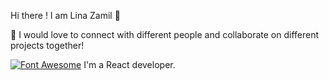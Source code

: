  Hi there ! I am Lina Zamil 👋


 🚀 I would love to  connect  with different people and collaborate  on different projects together!
 
 <!--Some of the Languages and Tools I know -->
 [![Font Awesome](https://cdnjs.cloudflare.com/ajax/libs/font-awesome/6.2.0/brands/fontawesome.svg)](https://github.com/Lina-zamil) I'm a React developer. 

 
  


